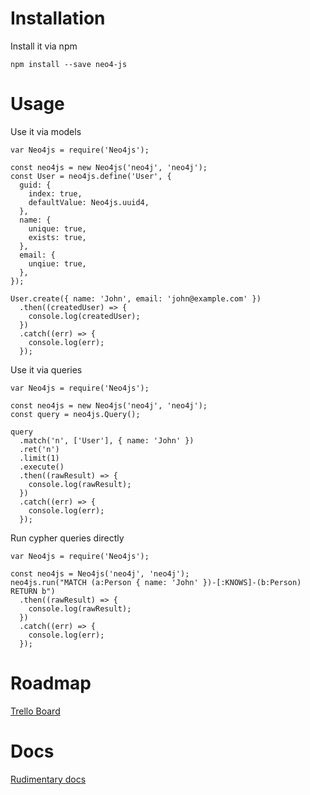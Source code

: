 # Installation

Install it via npm

    npm install --save neo4-js

# Usage

Use it via models

    var Neo4js = require('Neo4js');

    const neo4js = new Neo4js('neo4j', 'neo4j');
    const User = neo4js.define('User', {
      guid: {
        index: true,
        defaultValue: Neo4js.uuid4,
      },
      name: {
        unique: true,
        exists: true,
      },
      email: {
        unqiue: true,
      },
    });

    User.create({ name: 'John', email: 'john@example.com' })
      .then((createdUser) => {
        console.log(createdUser);
      })
      .catch((err) => {
        console.log(err);
      });

Use it via queries

    var Neo4js = require('Neo4js');

    const neo4js = new Neo4js('neo4j', 'neo4j');
    const query = neo4js.Query();

    query
      .match('n', ['User'], { name: 'John' })
      .ret('n')
      .limit(1)
      .execute()
      .then((rawResult) => {
        console.log(rawResult);
      })
      .catch((err) => {
        console.log(err);
      });

Run cypher queries directly

    var Neo4js = require('Neo4js');

    const neo4js = Neo4js('neo4j', 'neo4j');
    neo4js.run("MATCH (a:Person { name: 'John' })-[:KNOWS]-(b:Person) RETURN b")
      .then((rawResult) => {
        console.log(rawResult);
      })
      .catch((err) => {
        console.log(err);
      });

# Roadmap

[Trello Board](https://trello.com/b/wvCHHEcc/roadmap)

# Docs

[Rudimentary docs](https://janpeter.github.io/neo4js/)
